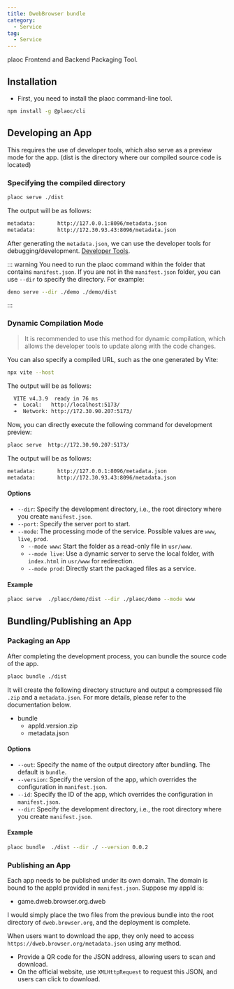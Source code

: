 ```yaml
---
title: DwebBrowser bundle
category:
  - Service 
tag:
  - Service 
---
```


plaoc Frontend and Backend Packaging Tool.

## Installation

- First, you need to install the plaoc command-line tool.

```bash
npm install -g @plaoc/cli
```

## Developing an App

This requires the use of developer tools, which also serve as a preview mode for the app. (dist is the directory where our compiled source code is located)

### Specifying the compiled directory

```bash
plaoc serve ./dist
```

The output will be as follows:

```bash
metadata:       http://127.0.0.1:8096/metadata.json
metadata:       http://172.30.93.43:8096/metadata.json
```

After generating the `metadata.json`, we can use the developer tools for debugging/development. [Developer Tools](../developer-tool/README.md).

::: warning
You need to run the plaoc command within the folder that contains `manifest.json`. If you are not in the `manifest.json` folder, you can use `--dir` to specify the directory.
For example:
```bash
deno serve --dir ./demo ./demo/dist
```
:::

### Dynamic Compilation Mode

> It is recommended to use this method for dynamic compilation, which allows the developer tools to update along with the code changes.

You can also specify a compiled URL, such as the one generated by Vite:

```bash
npx vite --host
```

The output will be as follows:

```bash
  VITE v4.3.9  ready in 76 ms
  ➜  Local:   http://localhost:5173/
  ➜  Network: http://172.30.90.207:5173/
```

Now, you can directly execute the following command for development preview:

```bash
plaoc serve  http://172.30.90.207:5173/
```

The output will be as follows:

```bash
metadata:       http://127.0.0.1:8096/metadata.json
metadata:       http://172.30.93.43:8096/metadata.json
```

#### Options

- `--dir`: Specify the development directory, i.e., the root directory where you create `manifest.json`.
- `--port`: Specify the server port to start.
- `--mode`: The processing mode of the service. Possible values are `www`, `live`, `prod`.
  - `--mode www`: Start the folder as a read-only file in `usr/www`.
  - `--mode live`: Use a dynamic server to serve the local folder, with `index.html` in `usr/www` for redirection.
  - `--mode prod`: Directly start the packaged files as a service.

#### Example

```bash
plaoc serve  ./plaoc/demo/dist --dir ./plaoc/demo --mode www 
```

## Bundling/Publishing an App

### Packaging an App

After completing the development process, you can bundle the source code of the app.

```bash
plaoc bundle ./dist
```

It will create the following directory structure and output a compressed file `.zip` and a `metadata.json`. For more details, please refer to the documentation below.

- bundle
  - appId.version.zip
  - metadata.json

#### Options

- `--out`: Specify the name of the output directory after bundling. The default is `bundle`.
- `--version`: Specify the version of the app, which overrides the configuration in `manifest.json`.
- `--id`: Specify the ID of the app, which overrides the configuration in `manifest.json`.
- `--dir`: Specify the development directory, i.e., the root directory where you create `manifest.json`.

#### Example

```bash
plaoc bundle  ./dist --dir ./ --version 0.0.2
```

### Publishing an App

Each app needs to be published under its own domain. The domain is bound to the appId provided in `manifest.json`. Suppose my appId is:

- game.dweb.browser.org.dweb

I would simply place the two files from the previous bundle into the root directory of `dweb.browser.org`, and the deployment is complete.

When users want to download the app, they only need to access `https://dweb.browser.org/metadata.json` using any method.

- Provide a QR code for the JSON address, allowing users to scan and download.
- On the official website, use `XMLHttpRequest` to request this JSON, and users can click to download.